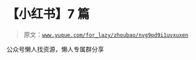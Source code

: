 # 【小红书】7 篇

> 原文：[`www.yuque.com/for_lazy/zhoubao/nvg9pd9i1uvxuxen`](https://www.yuque.com/for_lazy/zhoubao/nvg9pd9i1uvxuxen)

公众号懒人找资源，懒人专属群分享